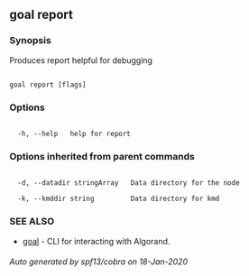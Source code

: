 ## goal report







### Synopsis



Produces report helpful for debugging



```

goal report [flags]

```



### Options



```

  -h, --help   help for report

```



### Options inherited from parent commands



```

  -d, --datadir stringArray   Data directory for the node

  -k, --kmddir string         Data directory for kmd

```



### SEE ALSO



* [goal](../../goal/goal/)	 - CLI for interacting with Algorand.


###### Auto generated by spf13/cobra on 18-Jan-2020

